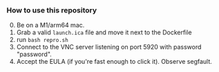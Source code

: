 ### How to use this repository
0. Be on a M1/arm64 mac.
1. Grab a valid `launch.ica` file and move it next to the Dockerfile
2. run `bash repro.sh`
3. Connect to the VNC server listening on port 5920 with password "password".
4. Accept the EULA (if you're fast enough to click it). Observe segfault.
